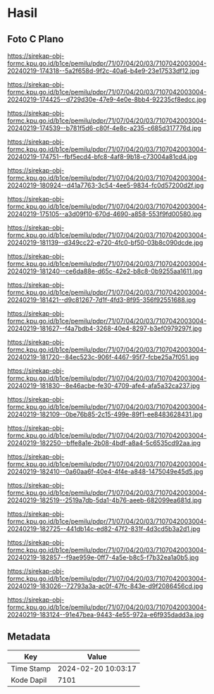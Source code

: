 # Hasil

## Foto C Plano

https://sirekap-obj-formc.kpu.go.id/b1ce/pemilu/pdpr/71/07/04/20/03/7107042003004-20240219-174318--5a2f658d-9f2c-40a6-b4e9-23e17533df12.jpg

https://sirekap-obj-formc.kpu.go.id/b1ce/pemilu/pdpr/71/07/04/20/03/7107042003004-20240219-174425--d729d30e-47e9-4e0e-8bb4-92235cf8edcc.jpg

https://sirekap-obj-formc.kpu.go.id/b1ce/pemilu/pdpr/71/07/04/20/03/7107042003004-20240219-174539--b781f5d6-c80f-4e8c-a235-c685d317776d.jpg

https://sirekap-obj-formc.kpu.go.id/b1ce/pemilu/pdpr/71/07/04/20/03/7107042003004-20240219-174751--fbf5ecd4-bfc8-4af8-9b18-c73004a81cd4.jpg

https://sirekap-obj-formc.kpu.go.id/b1ce/pemilu/pdpr/71/07/04/20/03/7107042003004-20240219-180924--d41a7763-3c54-4ee5-9834-fc0d57200d2f.jpg

https://sirekap-obj-formc.kpu.go.id/b1ce/pemilu/pdpr/71/07/04/20/03/7107042003004-20240219-175105--a3d09f10-670d-4690-a858-553f9fd00580.jpg

https://sirekap-obj-formc.kpu.go.id/b1ce/pemilu/pdpr/71/07/04/20/03/7107042003004-20240219-181139--d349cc22-e720-4fc0-bf50-03b8c090dcde.jpg

https://sirekap-obj-formc.kpu.go.id/b1ce/pemilu/pdpr/71/07/04/20/03/7107042003004-20240219-181240--ce6da88e-d65c-42e2-b8c8-0b9255aa1611.jpg

https://sirekap-obj-formc.kpu.go.id/b1ce/pemilu/pdpr/71/07/04/20/03/7107042003004-20240219-181421--d9c81267-7d1f-4fd3-8f95-356f92551688.jpg

https://sirekap-obj-formc.kpu.go.id/b1ce/pemilu/pdpr/71/07/04/20/03/7107042003004-20240219-181627--f4a7bdb4-3268-40e4-8297-b3ef0979297f.jpg

https://sirekap-obj-formc.kpu.go.id/b1ce/pemilu/pdpr/71/07/04/20/03/7107042003004-20240219-181720--84ec523c-906f-4467-95f7-fcbe25a7f051.jpg

https://sirekap-obj-formc.kpu.go.id/b1ce/pemilu/pdpr/71/07/04/20/03/7107042003004-20240219-181830--8e46acbe-fe30-4709-afe4-afa5a32ca237.jpg

https://sirekap-obj-formc.kpu.go.id/b1ce/pemilu/pdpr/71/07/04/20/03/7107042003004-20240219-182109--0be76b85-2c15-499e-89f1-ee8483628431.jpg

https://sirekap-obj-formc.kpu.go.id/b1ce/pemilu/pdpr/71/07/04/20/03/7107042003004-20240219-182250--bffe8a1e-2b08-4bdf-a8a4-5c6535cd92aa.jpg

https://sirekap-obj-formc.kpu.go.id/b1ce/pemilu/pdpr/71/07/04/20/03/7107042003004-20240219-182410--0a60aa6f-40e4-4f4e-a848-1475049e45d5.jpg

https://sirekap-obj-formc.kpu.go.id/b1ce/pemilu/pdpr/71/07/04/20/03/7107042003004-20240219-182519--2519a7db-5da1-4b76-aeeb-682099ea681d.jpg

https://sirekap-obj-formc.kpu.go.id/b1ce/pemilu/pdpr/71/07/04/20/03/7107042003004-20240219-182725--441db14c-ed82-47f2-831f-4d3cd5b3a2d1.jpg

https://sirekap-obj-formc.kpu.go.id/b1ce/pemilu/pdpr/71/07/04/20/03/7107042003004-20240219-182857--f9ae959e-0ff7-4a5e-b8c5-f7b32ea1a0b5.jpg

https://sirekap-obj-formc.kpu.go.id/b1ce/pemilu/pdpr/71/07/04/20/03/7107042003004-20240219-183026--72793a3a-ac0f-47fc-843e-d9f2086456cd.jpg

https://sirekap-obj-formc.kpu.go.id/b1ce/pemilu/pdpr/71/07/04/20/03/7107042003004-20240219-183124--91e47bea-9443-4e55-972a-e6f935dadd3a.jpg


## Metadata

| Key        | Value               |
| ---------- | ------------------- |
| Time Stamp | 2024-02-20 10:03:17 |
| Kode Dapil | 7101                |



